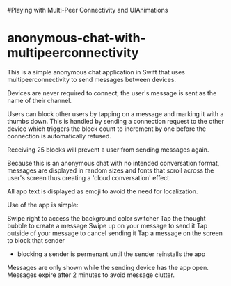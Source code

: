 #Playing with Multi-Peer Connectivity and UIAnimations

# anonymous-chat-with-multipeerconnectivity
This is a simple anonymous chat application in Swift that uses multipeerconnectivity to send messages
between devices.

Devices are never required to connect, the user's message is sent as the name of their channel.

Users can block other users by tapping on a message and marking it with a thumbs down.  This is handled by
sending a connection request to the other device which triggers the block count to increment by one before
the connection is automatically refused.

Receiving 25 blocks will prevent a user from sending messages again.

Because this is an anonymous chat with no intended conversation format, messages are displayed in random
sizes and fonts that scroll across the user's screen thus creating a 'cloud conversation' effect.

All app text is displayed as emoji to avoid the need for localization.

Use of the app is simple:

Swipe right to access the background color switcher
Tap the thought bubble to create a message
Swipe up on your message to send it
Tap outside of your message to cancel sending it
Tap a message on the screen to block that sender
  - blocking a sender is permenant until the sender reinstalls the app

Messages are only shown while the sending device has the app open.  Messages expire after 2 minutes to avoid
message clutter.
